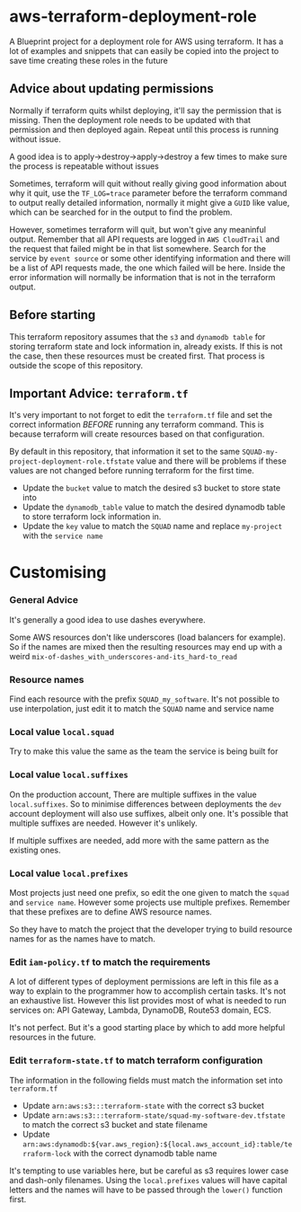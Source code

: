 # aws-terraform-deployment-role

A Blueprint project for a deployment role for AWS using terraform. It has a lot of examples and snippets that can 
easily be copied into the project to save time creating these roles in the future

## Advice about updating permissions

Normally if terraform quits whilst deploying, it'll say the permission that is missing. Then the deployment role needs to
be updated with that permission and then deployed again. Repeat until this process is running without issue.

A good idea is to apply->destroy->apply->destroy a few times to make sure the process is repeatable without issues

Sometimes, terraform will quit without really giving good information about why it quit, use the `TF_LOG=trace` parameter
before the terraform command to output really detailed information, normally it might give a `GUID` like value, which 
can be searched for in the output to find the problem. 

However, sometimes terraform will quit, but won't give any meaninful output. Remember that all API requests are logged
in `AWS CloudTrail` and the request that failed might be in that list somewhere. Search for the service by `event source` 
or some other identifying information and there will be a list of API requests made, the one which failed will be here. 
Inside the error information will normally be information that is not in the terraform output.

## Before starting

This terraform repository assumes that the `s3` and `dynamodb table` for storing terraform state and lock 
information in, already exists. If this is not the case, then these resources must be created first. That
process is outside the scope of this repository.

## Important Advice: `terraform.tf`

It's very important to not forget to edit the `terraform.tf` file and set the correct information _BEFORE_ running
any terraform command. This is because terraform will create resources based on that configuration. 

By default in this repository, that information it set to the same `SQUAD-my-project-deployment-role.tfstate` value and
there will be problems if these values are not changed before running terraform for the first time.

- Update the `bucket` value to match the desired s3 bucket to store state into
- Update the `dynamodb_table` value to match the desired dynamodb table to store terraform lock information in.
- Update the `key` value to match the `SQUAD` name and replace `my-project` with the `service name`

# Customising

### General Advice

It's generally a good idea to use dashes everywhere. 

Some AWS resources don't like underscores (load balancers for example). So if the names are mixed then the 
resulting resources may end up with a weird `mix-of-dashes_with_underscores-and-its_hard-to_read`

### Resource names

Find each resource with the prefix `SQUAD_my_software`. It's not possible to use interpolation, 
just edit it to match the `SQUAD` name and service name

### Local value `local.squad`

Try to make this value the same as the team the service is being built for

### Local value `local.suffixes`

On the production account, There are multiple suffixes in the value `local.suffixes`. So to minimise differences between deployments
the `dev` account deployment will also use suffixes, albeit only one. It's possible that multiple suffixes are
needed. However it's unlikely. 

If multiple suffixes are needed, add more with the same pattern as the existing ones.


### Local value `local.prefixes`

Most projects just need one prefix, so edit the one given to match the `squad` and `service name`. However
some projects use multiple prefixes. Remember that these prefixes are to define AWS resource names. 

So they have to match the project that the developer trying to build resource names for as the names have to match. 

### Edit `iam-policy.tf` to match the requirements

A lot of different types of deployment permissions are left in this file as a way to explain to the programmer
how to accomplish certain tasks. It's not an exhaustive list. However this list provides most of what is needed 
to run services on: API Gateway, Lambda, DynamoDB, Route53 domain, ECS.

It's not perfect. But it's a good starting place by which to add more helpful resources in the future. 

### Edit `terraform-state.tf` to match terraform configuration

The information in the following fields must match the information set into `terraform.tf`

- Update `arn:aws:s3:::terraform-state` with the correct s3 bucket
- Update `arn:aws:s3:::terraform-state/squad-my-software-dev.tfstate` to match the correct s3 bucket and state filename
- Update `arn:aws:dynamodb:${var.aws_region}:${local.aws_account_id}:table/terraform-lock` with the correct dynamodb table name

It's tempting to use variables here, but be careful as s3 requires lower case and dash-only filenames. Using the `local.prefixes` values
will have capital letters and the names will have to be passed through the `lower()` function first. 